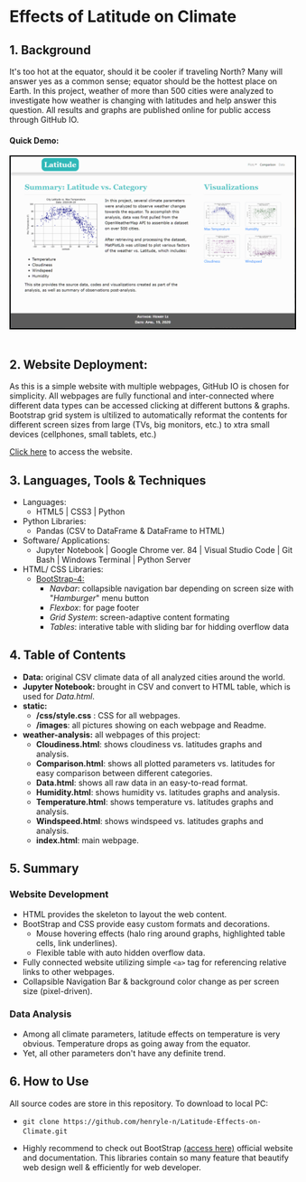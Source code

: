 # Effects of Latitude on Climate
## 1. Background
It's too hot at the equator, should it be cooler if traveling North? Many will answer yes as a common sense; equator should be the hottest place on Earth. In this project, weather of more than 500 cities were analyzed to investigate how weather is changing with latitudes and help answer this question. All results and graphs are published online for public access through GitHub IO.
 <br>

#### Quick Demo:

<div align="center" >
<img style="border: 2px solid black" src="./static/images/demo.gif" width=700px/>
</div>

 <br>

## 2. Website Deployment:
As this is a simple website with multiple webpages, GitHub IO is chosen for simplicity. All webpages are fully functional and inter-connected where different data types can be accessed clicking at different buttons & graphs. Bootstrap grid system is ultilized to automatically reformat the contents for different screen sizes from large (TVs, big monitors, etc.) to xtra small devices (cellphones, small tablets, etc.)

<a href="https://henryle-n.github.io/Latitude-Effects-on-Climate/weather-analysis/index.html  ">Click here</a> to access the website.

  
## 3. Languages, Tools & Techniques  
* Languages:
  * HTML5 | CSS3 | Python 
* Python Libraries:
  * Pandas (CSV to DataFrame & DataFrame to HTML)
* Software/ Applications:
  * Jupyter Notebook | Google Chrome ver. 84 | Visual Studio Code | Git Bash | Windows Terminal | Python Server
* HTML/ CSS Libraries:
  * <a href="https://getbootstrap.com/docs/4.5/getting-started/introduction/">BootStrap-4:</a>  
    * *Navbar*: collapsible navigation bar depending on screen size with "_Hamburger_" menu button
    * *Flexbox*: for page footer  
    * *Grid System*: screen-adaptive content formating
    * *Tables*: interative table with sliding bar for hidding overflow data
  

## 4. Table of Contents  
* **Data:** original CSV climate data of all analyzed cities around the world.
* **Jupyter Notebook:** brought in CSV and convert to HTML table, which is used for _Data.html_.
* **static:**
  * **/css/style.css** : CSS for all webpages.
  * **/images**: all pictures showing on each webpage and Readme.
* **weather-analysis:** all webpages of this project: 
  * **Cloudiness.html**: shows cloudiness vs. latitudes graphs and analysis.  
  * **Comparison.html**: shows all plotted parameters vs. latitudes for easy comparison between different categories.
  * **Data.html**: shows all raw data in an easy-to-read format.
  * **Humidity.html**: shows humidity vs. latitudes graphs and analysis.  
  * **Temperature.html**: shows temperature vs. latitudes graphs and analysis.  
  * **Windspeed.html**: shows windspeed vs. latitudes graphs and analysis. 
  * **index.html**: main webpage. 

## 5. Summary
### Website Development
* HTML provides the skeleton to layout the web content.
* BootStrap and CSS provide easy custom formats and decorations.
  * Mouse hovering effects (halo ring around graphs, highlighted table cells, link underlines).
  * Flexible table with auto hidden overflow data.
* Fully connected website utilizing simple `<a>` tag for referencing relative links to other webpages.
* Collapsible Navigation Bar & background color change as per screen size (pixel-driven).  

### Data Analysis
* Among all climate parameters, latitude effects on temperature is very obvious. Temperature drops as going away from the equator.
* Yet, all other parameters don't have any definite trend.
 
## 6. How to Use
All source codes are store in this repository. To download to local PC:
* `git clone https://github.com/henryle-n/Latitude-Effects-on-Climate.git` 

* Highly recommend to check out BootStrap <a href="https://getbootstrap.com/docs/4.5/getting-started/introduction/">(access here)</a> official website and documentation. This libraries contain so many feature that beautify web design well & efficiently for web developer.
